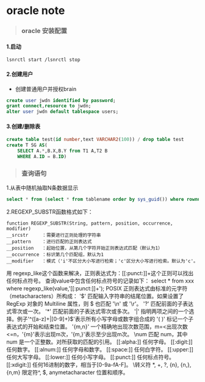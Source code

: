 # oracle note
>### oracle 安装配置
#### 1.启动
```
lsnrctl start /lsnrctl stop
```
#### 2.创建用户
- 创建普通用户并授权brain
```sql
create user jwdn identified by password;
grant connect,resource to jwdn;
alter user jwdn default tablespace users;
```
#### 3.创建/删除表
```sql
create table test(id number,text VARCHAR2(100)) / drop table test
create T SG AS(
	SELECT A.*,B.X,B.Y from T1 A,T2 B
	WHERE A.ID = B.ID)
```
>### 查询语句
1.从表中随机抽取N条数据显示
```sql
select * from (select * from tablename order by sys_guid()) where rownum < N;
```
2.REGEXP_SUBSTR函数格式如下：

	function REGEXP_SUBSTR(String, pattern, position, occurrence, modifier)
	__srcstr     ：需要进行正则处理的字符串
	__pattern    ：进行匹配的正则表达式
	__position   ：起始位置，从第几个字符开始正则表达式匹配（默认为1）
	__occurrence ：标识第几个匹配组，默认为1
	__modifier   ：模式（'i'不区分大小写进行检索；'c'区分大小写进行检索。默认为'c'。
	
用 regexp_like这个函数来解决，正则表达式为：[[:punct:]]+这个正则可以找出任何标点符号。
查询value中包含任何标点符号的记录如下：
select * from xxx where regexp_like(value,'[[:punct:]]+');
POSIX 正则表达式由标准的元字符（metacharacters）所构成： '$' 匹配输入字符串的结尾位置。如果设置了 RegExp 对象的 Multiline 属性，则 $ 也匹配 '\n' 或 '\r'。 '?' 匹配前面的子表达式零次或一次。 '*' 匹配前面的子表达式零次或多次。
'|' 指明两项之间的一个选择。例子'^([a-z]+|[0-9]+)$'表示所有小写字母或数字组合成的 '( )' 标记一个子表达式的开始和结束位置。 '{m,n}' 一个精确地出现次数范围，m=<出现次数<=n，'{m}'表示出现m次，'{m,}'表示至少出现m次。
\num 匹配 num，其中 num 是一个正整数。对所获取的匹配的引用。 [[:alpha:]] 任何字母。
[[:digit:]] 任何数字。
[[:alnum:]] 任何字母和数字。
[[:space:]] 任何白字符。
[[:upper:]] 任何大写字母。
[[:lower:]] 任何小写字母。
[[:punct:]] 任何标点符号。
[[:xdigit:]] 任何16进制的数字，相当于[0-9a-fA-F]。 \转义符 *, +, ?, {n}, {n,}, {n,m} 限定符^, $, anymetacharacter 位置和顺序。
